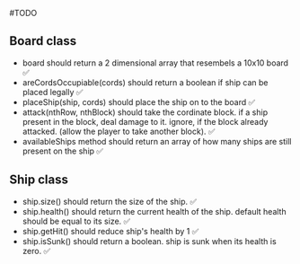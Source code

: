 #TODO

## Board class

- board should return a 2 dimensional array that resembels a 10x10 board ✅
- areCordsOccupiable(cords) should return a boolean if ship can be placed legally ✅
- placeShip(ship, cords) should place the ship on to the board ✅
- attack(nthRow, nthBlock) should take the cordinate block.
  if a ship present in the block, deal damage to it.
  ignore, if the block already attacked. (allow the player to take another block). ✅
- availableShips method should return an array of how many ships are still present on the ship ✅

## Ship class

- ship.size() should return the size of the ship. ✅
- ship.health() should return the current health of the ship.
  default health should be equal to its size. ✅
- ship.getHit() should reduce ship's health by 1 ✅
- ship.isSunk() should return a boolean. ship is sunk when its health is zero. ✅

